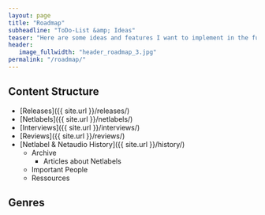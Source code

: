 ```yaml
---
layout: page
title: "Roadmap"
subheadline: "ToDo-List &amp; Ideas"
teaser: "Here are some ideas and features I want to implement in the future."
header:
   image_fullwidth: "header_roadmap_3.jpg"
permalink: "/roadmap/"
---
```




## Content Structure

- [Releases]({{ site.url }}/releases/)
- [Netlabels]({{ site.url }}/netlabels/)
- [Interviews]({{ site.url }}/interviews/)
- [Reviews]({{ site.url }}/reviews/)
- [Netlabel & Netaudio History]({{ site.url }}/history/)
    - Archive
        - Articles about Netlabels
    - Important People
    - Ressources


## Genres

